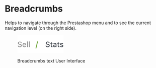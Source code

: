 # Breadcrumbs

Helps to navigate through the Prestashop menu and to see the current navigation level (on the right side).

<figure><img src="../../../.gitbook/assets/image (3).png" alt=""><figcaption><p>Breadcrumbs text User Interface</p></figcaption></figure>
